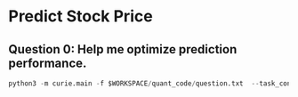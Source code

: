 # Predict Stock Price

## Question 0: Help me optimize prediction performance.
```python
python3 -m curie.main -f $WORKSPACE/quant_code/question.txt  --task_config curie/configs/quant_config.json  --report
```

